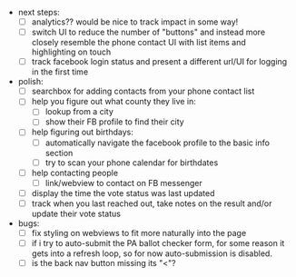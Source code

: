 - next steps:
  - [ ] analytics?? would be nice to track impact in some way!
  - [ ] switch UI to reduce the number of "buttons" and instead more closely resemble the phone contact UI with list items and highlighting on touch
  - [ ] track facebook login status and present a different url/UI for logging in the first time

- polish:
  - [ ] searchbox for adding contacts from your phone contact list
  - [ ] help you figure out what county they live in:
     - [ ] lookup from a city 
     - [ ] show their FB profile to find their city
  - [ ] help figuring out birthdays:
     - [ ] automatically navigate the facebook profile to the basic info section
     - [ ] try to scan your phone calendar for birthdates
  - [ ] help contacting people
     - [ ] link/webview to contact on FB messenger
  - [ ] display the time the vote status was last updated
  - [ ] track when you last reached out, take notes on the result and/or update their vote status

- bugs:
  - [ ] fix styling on webviews to fit more naturally into the page
  - [ ] if i try to auto-submit the PA ballot checker form, for some reason it gets into a refresh loop, so for now auto-submission is disabled.
  - [ ] is the back nav button missing its "<"?
